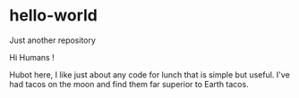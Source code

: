 # hello-world
Just another repository

Hi Humans !

Hubot here, I like just about any code for lunch that is simple but useful.
I've had tacos on the moon and find them far superior to Earth tacos.
